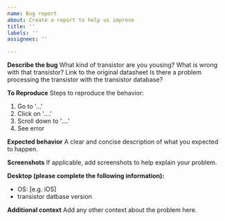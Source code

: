 ```yaml
---
name: Bug report
about: Create a report to help us improve
title: ''
labels: ''
assignees: ''

---
```


**Describe the bug**
What kind of transistor are you yousing?
What is wrong with that transistor?
Link to the original datasheet
Is there a problem processing the transistor with the transistor database?

**To Reproduce**
Steps to reproduce the behavior:
1. Go to '...'
2. Click on '....'
3. Scroll down to '....'
4. See error

**Expected behavior**
A clear and concise description of what you expected to happen.

**Screenshots**
If applicable, add screenshots to help explain your problem.

**Desktop (please complete the following information):**
 - OS: [e.g. iOS]
 - transistor datbase version 

**Additional context**
Add any other context about the problem here.

